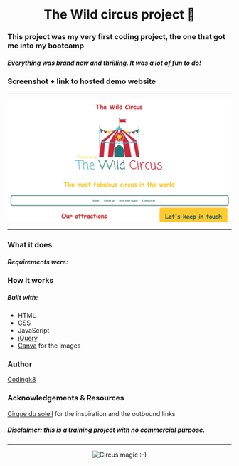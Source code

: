 <h1 align="center">The Wild circus project  🎪</h1>

   
### This project was my very first coding project, the one that got me into my bootcamp

##### Everything was brand new and thrilling. It was a lot of fun to do!

### Screenshot + link to hosted demo website

---

<p align="center"><a href="https://codingk8.github.io/wildcircus/"><img src="https://github.com/codingk8/wildcircus/blob/master/images/wildcircus1650.png" alt="Wild circus ReadMe screan copy"></a></p>

---

### What it does

##### Requirements were:


### How it works

##### Built with:
* HTML
* CSS
* JavaScript
* [jQuery](https://jquery.com/)
* [Canva](https://canva.com) for the images

### Author

[Codingk8](https://twitter.com/codingk8)

### Acknowledgements & Resources

[Cirque du soleil](https://www.cirquedusoleil.com/) for the inspiration and the outbound links

##### *Disclaimer: this is a training project with no commercial purpose.*

---

<p align="center"><img src="https://media.giphy.com/media/3ornkfRwB6oU0vSa6A/giphy.gif" alt="Circus magic :-)"></p>

